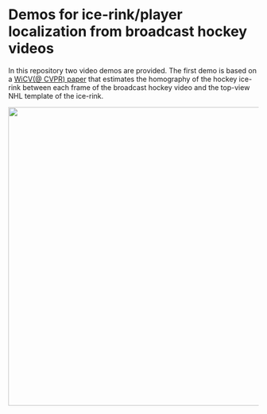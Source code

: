 # Demos for ice-rink/player localization from broadcast hockey videos
In this repository two video demos are provided. The first demo is based on a [WiCV(@ CVPR) paper](
https://doi.org/10.48550/arXiv.2104.10847
) that estimates the homography of the hockey ice-rink between 
each frame of the broadcast hockey video and the top-view NHL template of the ice-rink.

<p align="center">
  <img width="600" src="https://github.com/MehrnazFani/Demos-Hockey-Videos-Homography-Estimation-and-Player-Localization/blob/43cafab72d00831ef68bc8f6c12a64d16e2b6c99/videos/A5_frm2model_2018020754_p3_sq0_shot3_frm_780--2819.mp4" />
 </p>
